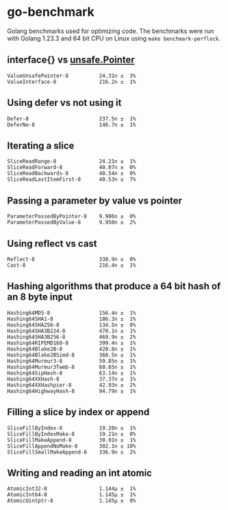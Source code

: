# go-benchmark

Golang benchmarks used for optimizing code. The benchmarks were run with Golang 1.23.3 and 64 bit CPU on Linux using `make benchmark-perflock`.

## interface{} vs [unsafe.Pointer](https://golang.org/pkg/unsafe/#Pointer) 

```
ValueUnsafePointer-8          24.31n ±  3%
ValueInterface-8              216.2n ±  1%
```

## Using defer vs not using it

```
Defer-8                       237.5n ±  1%
DeferNo-8                     146.7n ±  1%
```

## Iterating a slice

```
SliceReadRange-8              24.21n ±  1%
SliceReadForward-8            40.07n ±  0%
SliceReadBackwards-8          40.54n ±  0%
SliceReadLastItemFirst-8      40.53n ±  7%
```

## Passing a parameter by value vs pointer

```
ParameterPassedByPointer-8    9.906n ±  0%
ParameterPassedByValue-8      9.950n ±  2%
```

## Using reflect vs cast

```
Reflect-8                     338.9n ±  0%
Cast-8                        216.4n ±  1%
```

## Hashing algorithms that produce a 64 bit hash of an 8 byte input

```
Hashing64MD5-8                156.4n ±  1%
Hashing64SHA1-8               186.3n ±  1%
Hashing64SHA256-8             134.5n ±  0%
Hashing64SHA3B224-8           470.1n ±  1%
Hashing64SHA3B256-8           469.9n ±  2%
Hashing64RIPEMD160-8          399.4n ±  1%
Hashing64Blake2B-8            420.8n ±  1%
Hashing64Blake2BSimd-8        360.5n ±  1%
Hashing64Murmur3-8            59.85n ±  1%
Hashing64Murmur3Twmb-8        60.65n ±  1%
Hashing64SipHash-8            63.14n ±  1%
Hashing64XXHash-8             37.37n ±  1%
Hashing64XXHashpier-8         42.93n ±  2%
Hashing64HighwayHash-8        94.79n ±  1%
```

## Filling a slice by index or append

```
SliceFillByIndex-8            19.20n ±  1%
SliceFillByIndexMake-8        19.21n ±  0%
SliceFillMakeAppend-8         30.91n ±  1%
SliceFillAppendNoMake-8       302.1n ± 10%
SliceFillSmallMakeAppend-8    336.9n ±  2%
```

## Writing and reading an int atomic

```
AtomicInt32-8                 1.144µ ±  1%
AtomicInt64-8                 1.145µ ±  1%
AtomicUintptr-8               1.145µ ±  0%
```
